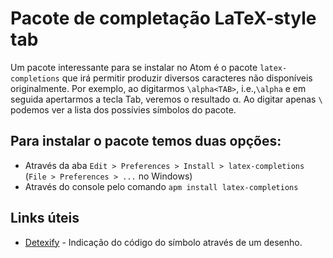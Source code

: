 # Pacote de completação LaTeX-style tab
  Um pacote interessante para se instalar no Atom é o pacote `latex-completions`
  que irá permitir produzir diversos caracteres não disponíveis originalmente.
  Por exemplo, ao digitarmos `\alpha<TAB>`, i.e.,`\alpha` e em seguida
  apertarmos a tecla Tab, veremos o resultado α. Ao digitar apenas `\` podemos
  ver a lista dos possívies símbolos do pacote.

## Para instalar o pacote temos duas opções:
- Através da aba `Edit > Preferences > Install > latex-completions ` (`File >
Preferences > ...` no Windows)
- Através do console pelo comando `apm install latex-completions`

## Links úteis
 - [Detexify](http://detexify.kirelabs.org/classify.html) - Indicação do código
 do símbolo através de um desenho.
